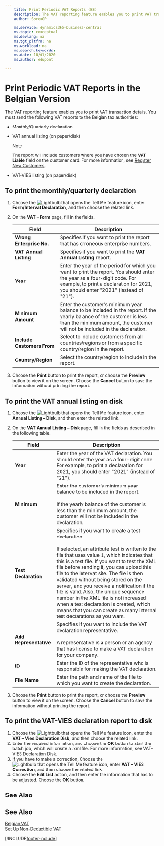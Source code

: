 ```yaml
---
    title: Print Periodic VAT Reports (BE)
    description: The VAT reporting feature enables you to print VAT transaction details. You must send three VAT reports to the Belgian tax authorities.
    author: SorenGP

    ms.service: dynamics365-business-central
    ms.topic: conceptual
    ms.devlang: na
    ms.tgt_pltfrm: na
    ms.workload: na
    ms.search.keywords:
    ms.date: 10/01/2020
    ms.author: edupont

---
```

# Print Periodic VAT Reports in the Belgian Version

The VAT reporting feature enables you to print VAT transaction details. You must send the following VAT reports to the Belgian tax authorities:  

- Monthly/Quarterly declaration  
- VAT annual listing (on paper/disk)  

    > [!NOTE]
    > The report will include customers where you have chosen the **VAT Liable** field on the customer card. For more information, see [Register New Customers](../../sales-how-register-new-customers.md).
- VAT-VIES listing (on paper/disk)  

## To print the monthly/quarterly declaration  

1. Choose the ![Lightbulb that opens the Tell Me feature](../../media/ui-search/search_small.png "Tell me what you want to do") icon, enter **Form/Intervat Declaration**, and then choose the related link.  
2. On the **VAT – Form** page, fill in the fields.  

    | Field | Description |
    |--|--|
    | **Wrong Enterprise No.** | Specifies if you want to print the report that has erroneous enterprise numbers. |
    | **VAT Annual Listing** | Specifies if you want to print the **VAT Annual Listing** report. |
    | **Year** | Enter the year of the period for which you want to print the report. You should enter the year as a four-digit code. For example, to print a declaration for 2021, you should enter "2021" (instead of "21"). |
    | **Minimum Amount** | Enter the customer's minimum year balance to be included in the report. If the yearly balance of the customer is less than the minimum amount, the customer will not be included in the declaration. |
    | **Include Customers From** | Select to include customers from all countries/regions or from a specific country/region in the report. |
    | **Country/Region** | Select the country/region to include in the report. |

3. Choose the **Print** button to print the report, or choose the **Preview** button to view it on the screen. Choose the **Cancel** button to save the information without printing the report.  

## To print the VAT annual listing on disk  

1. Choose the ![Lightbulb that opens the Tell Me feature](../../media/ui-search/search_small.png "Tell me what you want to do") icon, enter **Annual Listing – Disk**, and then enter the related link.  
2. On the **VAT Annual Listing – Disk** page, fill in the fields as described in the following table.  

    |Field|Description|  
    |---------------------------------|---------------------------------------|
    |**Year**|Enter the year of the VAT declaration. You should enter the year as a four-digit code. For example, to print a declaration for 2021, you should enter "2021" (instead of "21").|
    |**Minimum**|Enter the customer's minimum year balance to be included in the report.<br /><br /> If the yearly balance of the customer is less than the minimum amount, the customer will not be included in the declaration.|
    |**Test Declaration**|Specifies if you want to create a test declaration.<br /><br /> If selected, an attribute test is written to the file that uses value 1, which indicates that this is a test file. If you want to test the XML file before sending it, you can upload this file to the Intervat site. The file is then validated without being stored on the server, and you receive a notification if the file is valid. Also, the unique sequence number in the XML file is not increased when a test declaration is created, which means that you can create as many internal test declarations as you want.|
    |**Add Representative**|Specifies if you want to include the VAT declaration representative.<br /><br /> A representative is a person or an agency that has license to make a VAT declaration for your company.|
    |**ID**|Enter the ID of the representative who is responsible for making the VAT declaration.|
    |**File Name**|Enter the path and name of the file to which you want to create the declaration.|

3. Choose the **Print** button to print the report, or choose the **Preview** button to view it on the screen. Choose the **Cancel** button to save the information without printing the report.  

## To print the VAT-VIES declaration report to disk  

1. Choose the ![Lightbulb that opens the Tell Me feature](../../media/ui-search/search_small.png "Tell me what you want to do") icon, enter the **VAT – Vies Declaration Disk**, and then choose the related link.  
2. Enter the required information, and choose the **OK** button to start the batch job, which will create a .xml file. For more information, see VAT- VIES Declaration Disk.  
3. If you have to make a correction, Choose the ![Lightbulb that opens the Tell Me feature](../../media/ui-search/search_small.png "Tell me what you want to do") icon, enter **VAT – VIES Correction**, and then choose the related link.  
4. Choose the **Edit List** action, and then enter the information that has to be adjusted. Choose the **OK** button.  

## See Also

## See Also  
 [Belgian VAT](belgian-vat.md)   
 [Set Up Non-Deductible VAT](how-to-set-up-non-deductible-vat.md)


[!INCLUDE[footer-include](../../includes/footer-banner.md)]
